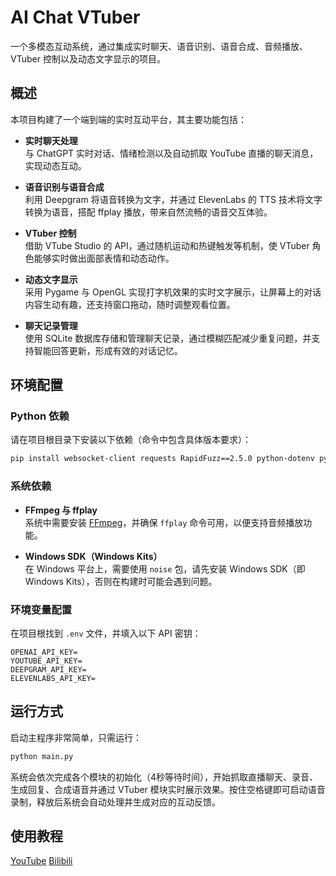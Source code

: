 # AI Chat VTuber 

一个多模态互动系统，通过集成实时聊天、语音识别、语音合成、音频播放、VTuber 控制以及动态文字显示的项目。

## 概述

本项目构建了一个端到端的实时互动平台，其主要功能包括：

- **实时聊天处理**  
  与 ChatGPT 实时对话、情绪检测以及自动抓取 YouTube 直播的聊天消息，实现动态互动。

- **语音识别与语音合成**  
  利用 Deepgram 将语音转换为文字，并通过 ElevenLabs 的 TTS 技术将文字转换为语音，搭配 ffplay 播放，带来自然流畅的语音交互体验。

- **VTuber 控制**  
  借助 VTube Studio 的 API，通过随机运动和热键触发等机制，使 VTuber 角色能够实时做出面部表情和动态动作。

- **动态文字显示**  
  采用 Pygame 与 OpenGL 实现打字机效果的实时文字展示，让屏幕上的对话内容生动有趣，还支持窗口拖动，随时调整观看位置。

- **聊天记录管理**  
  使用 SQLite 数据库存储和管理聊天记录，通过模糊匹配减少重复问题，并支持智能回答更新，形成有效的对话记忆。

## 环境配置

### Python 依赖

请在项目根目录下安装以下依赖（命令中包含具体版本要求）：

```bash
pip install websocket-client requests RapidFuzz==2.5.0 python-dotenv pydub pyaudio keyboard noise regex pygame opencv-python pyopengl freetype-py
```

### 系统依赖

- **FFmpeg 与 ffplay**  
  系统中需要安装 [FFmpeg](https://ffmpeg.org/)，并确保 `ffplay` 命令可用，以便支持音频播放功能。

- **Windows SDK（Windows Kits）**  
  在 Windows 平台上，需要使用 `noise` 包，请先安装 Windows SDK（即 Windows Kits），否则在构建时可能会遇到问题。

### 环境变量配置

在项目根找到 `.env` 文件，并填入以下 API 密钥：

```
OPENAI_API_KEY=
YOUTUBE_API_KEY=
DEEPGRAM_API_KEY=
ELEVENLABS_API_KEY=
```

## 运行方式

启动主程序非常简单，只需运行：

```bash
python main.py
```

系统会依次完成各个模块的初始化（4秒等待时间），开始抓取直播聊天、录音、生成回复、合成语音并通过 VTuber 模块实时展示效果。按住空格键即可启动语音录制，释放后系统会自动处理并生成对应的互动反馈。

## 使用教程

[YouTube](https://youtu.be/3K6PtbxCHTs) [Bilibili](https://www.bilibili.com/video/BV1FRFNerEyU)